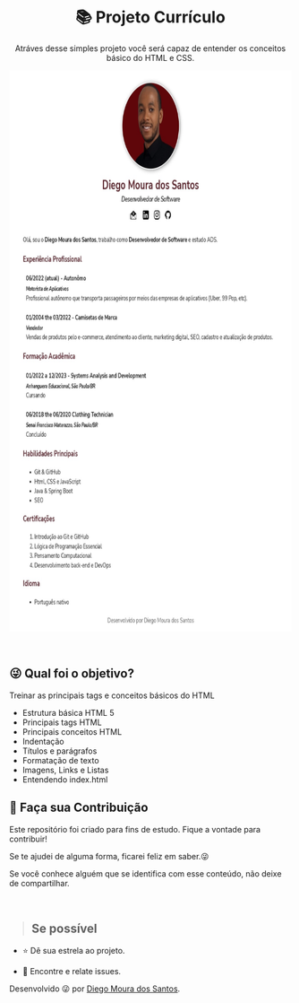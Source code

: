 <h1 align="center"> 📚 Projeto Currículo  </h1>

<p align="center"> Atráves desse simples projeto você será capaz de entender os conceitos 
básico do HTML e CSS.</p>

<p align="center">
    <img src="curriculo.jpg"alt="Projeto Currículo" width="750" height="1000">
</p>
</br>

## :stuck_out_tongue_winking_eye: Qual foi o objetivo?
<p> Treinar as principais tags e conceitos básicos do HTML</p>
<ul>
  <li>Estrutura básica HTML 5</li>
  <li>Principais tags HTML</li>
  <li>Principais conceitos HTML</li>
  <li>Indentação</li>
  <li>Títulos e parágrafos</li>
  <li>Formatação de texto</li>
  <li>Imagens, Links e Listas</li>
  <li>Entendendo index.html</li>
</ul>


## 🤝 Faça sua Contribuição 
<p>
Este repositório foi criado para fins de estudo. Fique a vontade para contribuir!

Se te ajudei de alguma forma, ficarei feliz em saber.😜

Se você conhece alguém que se identifica com esse conteúdo, não deixe de compartilhar.

</p></br>

> ## Se possível

<p>

- ⭐️ Dê sua estrela ao projeto.

- 🐛 Encontre e relate issues.
</p>

Desenvolvido 😜 por [Diego Moura dos Santos](https://www.linkedin.com/in/diegomouradossantos/).
